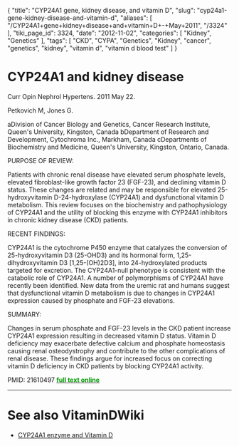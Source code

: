 {
    "title": "CYP24A1 gene, kidney disease, and vitamin D",
    "slug": "cyp24a1-gene-kidney-disease-and-vitamin-d",
    "aliases": [
        "/CYP24A1+gene+kidney+disease+and+vitamin+D+-+May+2011",
        "/3324"
    ],
    "tiki_page_id": 3324,
    "date": "2012-11-02",
    "categories": [
        "Kidney",
        "Genetics"
    ],
    "tags": [
        "CKD",
        "CYPA",
        "Genetics",
        "Kidney",
        "cancer",
        "genetics",
        "kidney",
        "vitamin d",
        "vitamin d blood test"
    ]
}


# CYP24A1 and kidney disease

Curr Opin Nephrol Hypertens. 2011 May 22. 

Petkovich M, Jones G.

aDivision of Cancer Biology and Genetics, Cancer Research Institute, Queen's University, Kingston, Canada bDepartment of Research and Development, Cytochroma Inc., Markham, Canada cDepartments of Biochemistry and Medicine, Queen's University, Kingston, Ontario, Canada.

PURPOSE OF REVIEW:

Patients with chronic renal disease have elevated serum phosphate levels, elevated fibroblast-like growth factor 23 (FGF-23), and declining vitamin D status. These changes are related and may be responsible for elevated 25-hydroxyvitamin D-24-hydroxylase (CYP24A1) and dysfunctional vitamin D metabolism. This review focuses on the biochemistry and pathophysiology of CYP24A1 and the utility of blocking this enzyme with CYP24A1 inhibitors in chronic kidney disease (CKD) patients.

RECENT FINDINGS:

CYP24A1 is the cytochrome P450 enzyme that catalyzes the conversion of 25-hydroxyvitamin D3 (25-OHD3) and its hormonal form, 1,25-dihydroxyvitamin D3 <span>[1,25-(OH)2D3]</span>, into 24-hydroxylated products targeted for excretion. The CYP24A1-null phenotype is consistent with the catabolic role of CYP24A1. A number of polymorphisms of CYP24A1 have recently been identified. New data from the uremic rat and humans suggest that dysfunctional vitamin D metabolism is due to changes in CYP24A1 expression caused by phosphate and FGF-23 elevations.

SUMMARY:

Changes in serum phosphate and FGF-23 levels in the CKD patient increase CYP24A1 expression resulting in decreased vitamin D status. Vitamin D deficiency may exacerbate defective calcium and phosphate homeostasis causing renal osteodystrophy and contribute to the other complications of renal disease. These findings argue for increased focus on correcting vitamin D deficiency in CKD patients by blocking CYP24A1 activity.

PMID:     21610497 [ **<span style="color:#090;">full text online</span>** ](http://www.ncbi.nlm.nih.gov/pubmed/21610497)

- - - - - - - - - - - 

# See also VitaminDWiki

* [CYP24A1 enzyme and Vitamin D](/tags/cyp24a1-enzyme-and-vitamin-d.html)